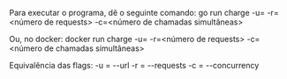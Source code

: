 Para executar o programa, dê o seguinte comando:
go run <nome da sua build> charge -u=<url> -r=<número de requests> -c=<número de chamadas simultâneas>

Ou, no docker:
docker run <sua imagem docker> charge -u=<url> -r=<número de requests> -c=<número de chamadas simultâneas>

Equivalência das flags:
-u = --url
-r = --requests
-c = --concurrency
